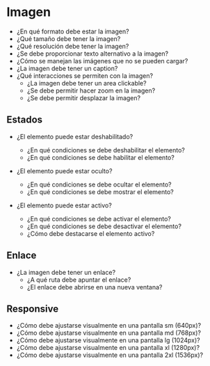# Imagen

- ¿En qué formato debe estar la imagen?
- ¿Qué tamaño debe tener la imagen?
- ¿Qué resolución debe tener la imagen?
- ¿Se debe proporcionar texto alternativo a la imagen?
- ¿Cómo se manejan las imágenes que no se pueden cargar?
- ¿La imagen debe tener un caption?
- ¿Qué interacciones se permiten con la imagen?
    - ¿La imagen debe tener un area clickable? <!-- area -->
    - ¿Se debe permitir hacer zoom en la imagen?
    - ¿Se debe permitir desplazar la imagen?

## Estados

- ¿El elemento puede estar deshabilitado?
    - ¿En qué condiciones se debe deshabilitar el elemento?
    - ¿En qué condiciones se debe habilitar el elemento?

- ¿El elemento puede estar oculto?
    - ¿En qué condiciones se debe ocultar el elemento?
    - ¿En qué condiciones se debe mostrar el elemento?

- ¿El elemento puede estar activo?
    - ¿En qué condiciones se debe activar el elemento?
    - ¿En qué condiciones se debe desactivar el elemento?
    - ¿Cómo debe destacarse el elemento activo?

## Enlace

- ¿La imagen debe tener un enlace?
    - ¿A qué ruta debe apuntar el enlace?
    - ¿El enlace debe abrirse en una nueva ventana?

## Responsive

- ¿Cómo debe ajustarse visualmente en una pantalla sm (640px)?
- ¿Cómo debe ajustarse visualmente en una pantalla md (768px)?
- ¿Cómo debe ajustarse visualmente en una pantalla lg (1024px)?
- ¿Cómo debe ajustarse visualmente en una pantalla xl (1280px)?
- ¿Cómo debe ajustarse visualmente en una pantalla 2xl (1536px)?